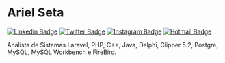 
# Ariel Seta

[![Linkedin Badge](https://img.shields.io/badge/-Ariel%20Seta-6633cc?style=flat-square&logo=Linkedin&logoColor=white&link=https://br.linkedin.com/in/arielseta/)](https://br.linkedin.com/in/arielseta/)
[![Twitter Badge](https://img.shields.io/badge/-arielseta-1DA1F2?style=flat-square&logo=Twitter&logoColor=white&link=https://twitter.com/arielseta/)](https://twitter.com/arielseta/)
[![Instagram Badge](https://img.shields.io/badge/-arielseta-E1306C?style=flat-square&logo=instagram&logoColor=white&link=https://www.instagram.com/arielseta//)](https://www.instagram.com/arielseta//)
[![Hotmail Badge](https://img.shields.io/badge/-arielseta@hotmail.com-BB001B?style=flat-square&logo=Hotmail&logoColor=white&link=mailto:arielseta@hotmail.com)](mailto:arielseta@hotmail.com)  

Analista de Sistemas Laravel, PHP, C++, Java, Delphi, Clipper 5.2, Postgre, MySQL, MySQL Workbench e FireBird.
